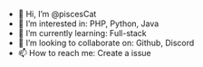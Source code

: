 - 👋 Hi, I’m @piscesCat
- 👀 I’m interested in: PHP, Python, Java
- 🌱 I’m currently learning: Full-stack
- 💞️ I’m looking to collaborate on: Github, Discord
- 📫 How to reach me: Create a issue

<!---
piscesCat/piscesCat is a ✨ special ✨ repository because its `README.md` (this file) appears on your GitHub profile.
You can click the Preview link to take a look at your changes.
--->
